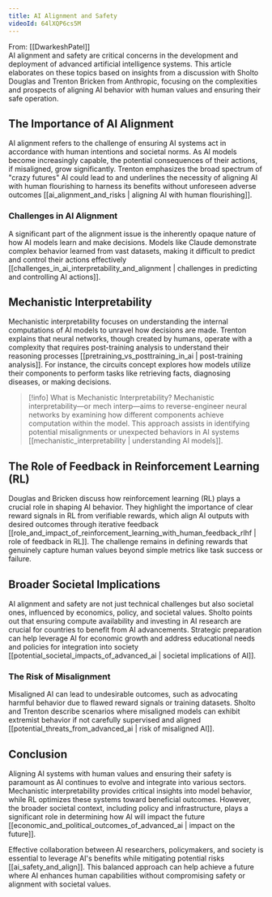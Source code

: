 ```yaml
---
title: AI Alignment and Safety
videoId: 64lXQP6cs5M
---
```


From: [[DwarkeshPatel]] <br/> 
AI alignment and safety are critical concerns in the development and deployment of advanced artificial intelligence systems. This article elaborates on these topics based on insights from a discussion with Sholto Douglas and Trenton Bricken from Anthropic, focusing on the complexities and prospects of aligning AI behavior with human values and ensuring their safe operation.

## The Importance of AI Alignment

AI alignment refers to the challenge of ensuring AI systems act in accordance with human intentions and societal norms. As AI models become increasingly capable, the potential consequences of their actions, if misaligned, grow significantly. Trenton emphasizes the broad spectrum of "crazy futures" AI could lead to and underlines the necessity of aligning AI with human flourishing to harness its benefits without unforeseen adverse outcomes [[ai_alignment_and_risks | aligning AI with human flourishing]].

### Challenges in AI Alignment

A significant part of the alignment issue is the inherently opaque nature of how AI models learn and make decisions. Models like Claude demonstrate complex behavior learned from vast datasets, making it difficult to predict and control their actions effectively [[challenges_in_ai_interpretability_and_alignment | challenges in predicting and controlling AI actions]].

## Mechanistic Interpretability

Mechanistic interpretability focuses on understanding the internal computations of AI models to unravel how decisions are made. Trenton explains that neural networks, though created by humans, operate with a complexity that requires post-training analysis to understand their reasoning processes [[pretraining_vs_posttraining_in_ai | post-training analysis]]. For instance, the circuits concept explores how models utilize their components to perform tasks like retrieving facts, diagnosing diseases, or making decisions.

> [!info] What is Mechanistic Interpretability?
> Mechanistic interpretability—or mech interp—aims to reverse-engineer neural networks by examining how different components achieve computation within the model. This approach assists in identifying potential misalignments or unexpected behaviors in AI systems [[mechanistic_interpretability | understanding AI models]].

## The Role of Feedback in Reinforcement Learning (RL)

Douglas and Bricken discuss how reinforcement learning (RL) plays a crucial role in shaping AI behavior. They highlight the importance of clear reward signals in RL from verifiable rewards, which align AI outputs with desired outcomes through iterative feedback [[role_and_impact_of_reinforcement_learning_with_human_feedback_rlhf | role of feedback in RL]]. The challenge remains in defining rewards that genuinely capture human values beyond simple metrics like task success or failure.

## Broader Societal Implications

AI alignment and safety are not just technical challenges but also societal ones, influenced by economics, policy, and societal values. Sholto points out that ensuring compute availability and investing in AI research are crucial for countries to benefit from AI advancements. Strategic preparation can help leverage AI for economic growth and address educational needs and policies for integration into society [[potential_societal_impacts_of_advanced_ai | societal implications of AI]].

### The Risk of Misalignment

Misaligned AI can lead to undesirable outcomes, such as advocating harmful behavior due to flawed reward signals or training datasets. Sholto and Trenton describe scenarios where misaligned models can exhibit extremist behavior if not carefully supervised and aligned [[potential_threats_from_advanced_ai | risk of misaligned AI]].

## Conclusion

Aligning AI systems with human values and ensuring their safety is paramount as AI continues to evolve and integrate into various sectors. Mechanistic interpretability provides critical insights into model behavior, while RL optimizes these systems toward beneficial outcomes. However, the broader societal context, including policy and infrastructure, plays a significant role in determining how AI will impact the future [[economic_and_political_outcomes_of_advanced_ai | impact on the future]].

Effective collaboration between AI researchers, policymakers, and society is essential to leverage AI's benefits while mitigating potential risks [[ai_safety_and_align]]. This balanced approach can help achieve a future where AI enhances human capabilities without compromising safety or alignment with societal values.